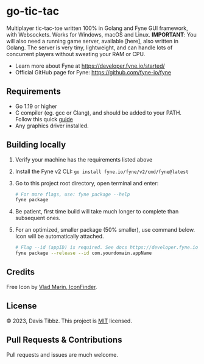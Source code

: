 # go-tic-tac

Multiplayer tic-tac-toe written 100% in Golang and Fyne GUI framework, with Websockets. Works for Windows, macOS and
Linux. **IMPORTANT**: You will also need a running game server, available [here], also written in Golang. The server is
very tiny, lightweight, and can handle lots of concurrent players without sweating your RAM or CPU.

- Learn more about Fyne at https://developer.fyne.io/started/
- Official GitHub page for Fyne: https://github.com/fyne-io/fyne

## Requirements

- Go 1.19 or higher
- C compiler (eg. gcc or Clang), and should be added to your PATH. Follow
  this quick [guide](https://developer.fyne.io/started/#prerequisites)
- Any graphics driver installed.

## Building locally

1. Verify your machine has the requirements listed above
2. Install the Fyne v2 CLI: `go install fyne.io/fyne/v2/cmd/fyne@latest`
3. Go to this project root directory, open terminal and enter:

   ```bash
   # For more flags, use: fyne package --help
   fyne package
   ```

4. Be patient, first time build will take much longer to complete than subsequent ones.
5. For an optimized, smaller package (50% smaller), use command below. Icon will be automatically attached.

    ```bash
    # Flag --id (appID) is required. See docs https://developer.fyne.io/started/distribution
    fyne package --release --id com.yourdomain.appName
    ```

## Credits

Free Icon by [Vlad Marin, IconFinder](https://www.iconfinder.com/icons/190320/game_tac_tic_red_toe_icon).

## License

&copy; 2023, Davis Tibbz. This project is [MIT](LICENSE) licensed.

## Pull Requests & Contributions

Pull requests and issues are much welcome.


